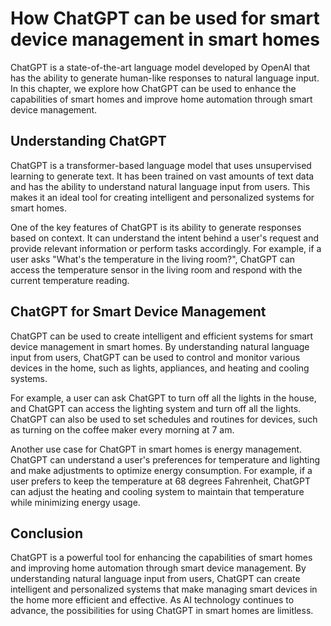 How ChatGPT can be used for smart device management in smart homes
====================================================================================================

ChatGPT is a state-of-the-art language model developed by OpenAI that has the ability to generate human-like responses to natural language input. In this chapter, we explore how ChatGPT can be used to enhance the capabilities of smart homes and improve home automation through smart device management.

Understanding ChatGPT
---------------------

ChatGPT is a transformer-based language model that uses unsupervised learning to generate text. It has been trained on vast amounts of text data and has the ability to understand natural language input from users. This makes it an ideal tool for creating intelligent and personalized systems for smart homes.

One of the key features of ChatGPT is its ability to generate responses based on context. It can understand the intent behind a user's request and provide relevant information or perform tasks accordingly. For example, if a user asks "What's the temperature in the living room?", ChatGPT can access the temperature sensor in the living room and respond with the current temperature reading.

ChatGPT for Smart Device Management
-----------------------------------

ChatGPT can be used to create intelligent and efficient systems for smart device management in smart homes. By understanding natural language input from users, ChatGPT can be used to control and monitor various devices in the home, such as lights, appliances, and heating and cooling systems.

For example, a user can ask ChatGPT to turn off all the lights in the house, and ChatGPT can access the lighting system and turn off all the lights. ChatGPT can also be used to set schedules and routines for devices, such as turning on the coffee maker every morning at 7 am.

Another use case for ChatGPT in smart homes is energy management. ChatGPT can understand a user's preferences for temperature and lighting and make adjustments to optimize energy consumption. For example, if a user prefers to keep the temperature at 68 degrees Fahrenheit, ChatGPT can adjust the heating and cooling system to maintain that temperature while minimizing energy usage.

Conclusion
----------

ChatGPT is a powerful tool for enhancing the capabilities of smart homes and improving home automation through smart device management. By understanding natural language input from users, ChatGPT can create intelligent and personalized systems that make managing smart devices in the home more efficient and effective. As AI technology continues to advance, the possibilities for using ChatGPT in smart homes are limitless.
